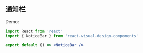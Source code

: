 ## 通知栏

Demo:

```jsx
import React from 'react'
import { NoticeBar } from 'react-visual-design-components'

export default () => <NoticeBar />
```
